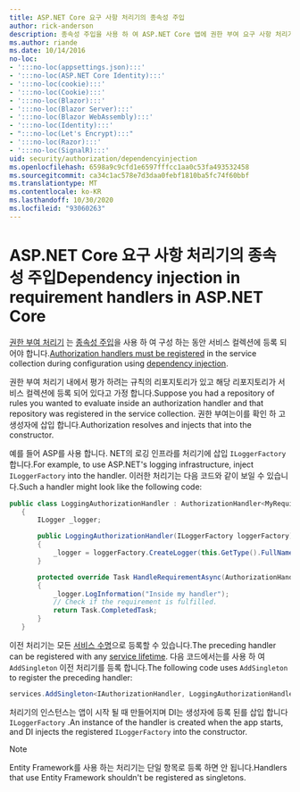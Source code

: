 ```yaml
---
title: ASP.NET Core 요구 사항 처리기의 종속성 주입
author: rick-anderson
description: 종속성 주입을 사용 하 여 ASP.NET Core 앱에 권한 부여 요구 사항 처리기를 삽입 하는 방법을 알아봅니다.
ms.author: riande
ms.date: 10/14/2016
no-loc:
- ':::no-loc(appsettings.json):::'
- ':::no-loc(ASP.NET Core Identity):::'
- ':::no-loc(cookie):::'
- ':::no-loc(Cookie):::'
- ':::no-loc(Blazor):::'
- ':::no-loc(Blazor Server):::'
- ':::no-loc(Blazor WebAssembly):::'
- ':::no-loc(Identity):::'
- ":::no-loc(Let's Encrypt):::"
- ':::no-loc(Razor):::'
- ':::no-loc(SignalR):::'
uid: security/authorization/dependencyinjection
ms.openlocfilehash: 6598a9c9cfd1e6597fffcc1aa0c53fa493532458
ms.sourcegitcommit: ca34c1ac578e7d3daa0febf1810ba5fc74f60bbf
ms.translationtype: MT
ms.contentlocale: ko-KR
ms.lasthandoff: 10/30/2020
ms.locfileid: "93060263"
---
```

# <a name="dependency-injection-in-requirement-handlers-in-aspnet-core"></a><span data-ttu-id="9bf7c-103">ASP.NET Core 요구 사항 처리기의 종속성 주입</span><span class="sxs-lookup"><span data-stu-id="9bf7c-103">Dependency injection in requirement handlers in ASP.NET Core</span></span>

<a name="security-authorization-di"></a>

<span data-ttu-id="9bf7c-104">[권한 부여 처리기](xref:security/authorization/policies#handler-registration) 는 [종속성 주입](xref:fundamentals/dependency-injection)을 사용 하 여 구성 하는 동안 서비스 컬렉션에 등록 되어야 합니다.</span><span class="sxs-lookup"><span data-stu-id="9bf7c-104">[Authorization handlers must be registered](xref:security/authorization/policies#handler-registration) in the service collection during configuration using [dependency injection](xref:fundamentals/dependency-injection).</span></span>

<span data-ttu-id="9bf7c-105">권한 부여 처리기 내에서 평가 하려는 규칙의 리포지토리가 있고 해당 리포지토리가 서비스 컬렉션에 등록 되어 있다고 가정 합니다.</span><span class="sxs-lookup"><span data-stu-id="9bf7c-105">Suppose you had a repository of rules you wanted to evaluate inside an authorization handler and that repository was registered in the service collection.</span></span> <span data-ttu-id="9bf7c-106">권한 부여는이를 확인 하 고 생성자에 삽입 합니다.</span><span class="sxs-lookup"><span data-stu-id="9bf7c-106">Authorization resolves and injects that into the constructor.</span></span>

<span data-ttu-id="9bf7c-107">예를 들어 ASP를 사용 합니다. NET의 로깅 인프라를 처리기에 삽입 `ILoggerFactory` 합니다.</span><span class="sxs-lookup"><span data-stu-id="9bf7c-107">For example, to use ASP.NET's logging infrastructure, inject `ILoggerFactory` into the handler.</span></span> <span data-ttu-id="9bf7c-108">이러한 처리기는 다음 코드와 같이 보일 수 있습니다.</span><span class="sxs-lookup"><span data-stu-id="9bf7c-108">Such a handler might look like the following code:</span></span>

```csharp
public class LoggingAuthorizationHandler : AuthorizationHandler<MyRequirement>
   {
       ILogger _logger;

       public LoggingAuthorizationHandler(ILoggerFactory loggerFactory)
       {
           _logger = loggerFactory.CreateLogger(this.GetType().FullName);
       }

       protected override Task HandleRequirementAsync(AuthorizationHandlerContext context, MyRequirement requirement)
       {
           _logger.LogInformation("Inside my handler");
           // Check if the requirement is fulfilled.
           return Task.CompletedTask;
       }
   }
   ```

<span data-ttu-id="9bf7c-109">이전 처리기는 모든 [서비스 수명](/dotnet/core/extensions/dependency-injection#service-lifetimes)으로 등록할 수 있습니다.</span><span class="sxs-lookup"><span data-stu-id="9bf7c-109">The preceding handler can be registered with any [service lifetime](/dotnet/core/extensions/dependency-injection#service-lifetimes).</span></span> <span data-ttu-id="9bf7c-110">다음 코드에서는를 사용 하 여 `AddSingleton` 이전 처리기를 등록 합니다.</span><span class="sxs-lookup"><span data-stu-id="9bf7c-110">The following code uses `AddSingleton` to register the preceding handler:</span></span>

```csharp
services.AddSingleton<IAuthorizationHandler, LoggingAuthorizationHandler>();
```

<span data-ttu-id="9bf7c-111">처리기의 인스턴스는 앱이 시작 될 때 만들어지며 DI는 생성자에 등록 된를 삽입 합니다 `ILoggerFactory` .</span><span class="sxs-lookup"><span data-stu-id="9bf7c-111">An instance of the handler is created when the app starts, and DI injects the registered `ILoggerFactory` into the constructor.</span></span>

> [!NOTE]
> <span data-ttu-id="9bf7c-112">Entity Framework를 사용 하는 처리기는 단일 항목로 등록 하면 안 됩니다.</span><span class="sxs-lookup"><span data-stu-id="9bf7c-112">Handlers that use Entity Framework shouldn't be registered as singletons.</span></span>
